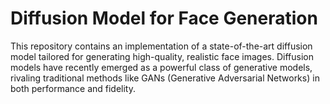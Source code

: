 #  Diffusion Model for Face Generation

This repository contains an implementation of a state-of-the-art diffusion model tailored for generating high-quality, realistic face images. Diffusion models have recently emerged as a powerful class of generative models, rivaling traditional methods like GANs (Generative Adversarial Networks) in both performance and fidelity.
